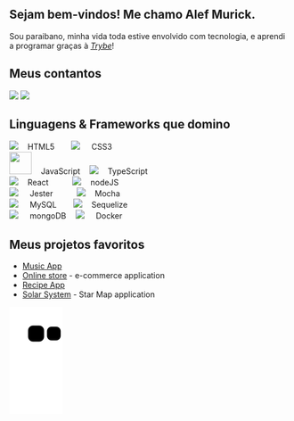 ## Sejam bem-vindos! Me chamo Alef Murick.

 Sou paraibano, minha vida toda estive envolvido com tecnologia, e aprendi a programar graças à _[Trybe](https://www.betrybe.com/)_!

## Meus contantos
<a href="mailto:alefmurick@hotmail.com"><img src="https://img.shields.io/badge/Microsoft_Outlook-0078D4?style=for-the-badge&logo=microsoft-outlook&logoColor=white"></a> <a href="https://www.https://www.linkedin.com/in/alef-murick/"><img src="https://img.shields.io/badge/LinkedIn-0077B5?style=for-the-badge&logo=linkedin&logoColor=white"></a>

## Linguagens & Frameworks que domino
<div>
   <div>
						<img src="https://cdn.jsdelivr.net/gh/devicons/devicon/icons/html5/html5-original-wordmark.svg" width="40" heigth="40" /> 
     ㅤHTML5ㅤㅤ
     <img src="https://cdn.jsdelivr.net/gh/devicons/devicon/icons/css3/css3-original-wordmark.svg" width="40" heigth="40" /> 
    ㅤ CSS3
	</div>
	<div>
      <img src="https://cdn.jsdelivr.net/gh/devicons/devicon/icons/javascript/javascript-plain.svg" width="40" height="40"/>
      ㅤJavaScriptㅤ
      <img src="https://cdn.jsdelivr.net/gh/devicons/devicon/icons/typescript/typescript-plain.svg" width="40" heigth="40" />
      ㅤTypeScript
	</div>
	<div>
      <img src="https://cdn.jsdelivr.net/gh/devicons/devicon/icons/react/react-original-wordmark.svg" width="40" heigth="40" /> 
      ㅤReactㅤㅤㅤ
      <img src="https://cdn.jsdelivr.net/gh/devicons/devicon/icons/nodejs/nodejs-original.svg"  width="40" heigth="40" />
      ㅤnodeJS
    </div>
    <div>
      <img src="https://cdn.jsdelivr.net/gh/devicons/devicon/icons/jest/jest-plain.svg" width="40" heigth="40" /> 
     ㅤ Jesterㅤㅤㅤ
      <img src="https://cdn.jsdelivr.net/gh/devicons/devicon/icons/mocha/mocha-plain.svg" width="40" heigth="40" /> 
     ㅤMocha
	</div>
	<div>
      <img src="https://cdn.jsdelivr.net/gh/devicons/devicon/icons/mysql/mysql-original-wordmark.svg" width="40" heigth="40" /> 
     ㅤ MySQLㅤㅤ
      <img src="https://cdn.jsdelivr.net/gh/devicons/devicon/icons/sequelize/sequelize-original.svg" width="40" heigth="40"  />
      ㅤSequelize
	</div>
		<div>
      <img src="https://cdn.jsdelivr.net/gh/devicons/devicon/icons/mongodb/mongodb-plain-wordmark.svg" width="40" heigth="40" />
     ㅤ mongoDBㅤ
      <img src="https://cdn.jsdelivr.net/gh/devicons/devicon/icons/docker/docker-plain-wordmark.svg" width="40" heigth="40" /> 
     ㅤ Docker
  </div>
 </div>

## Meus projetos favoritos
* <a href="https://github.com/Alef-Murick/music-app">Music App</a>
* <a href="https://github.com/Alef-Murick/online-store">Online store</a> - e-commerce application
* <a href="https://github.com/Alef-Murick/recipes-app-project">Recipe App</a>
* <a href="https://github.com/Alef-Murick/solar-system">Solar System</a> - Star Map application

![Snake animation](https://github.com/Alef-Murick/Alef-Murick/blob/output/github-contribution-grid-snake.svg)
